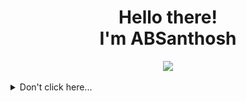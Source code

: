<h1 align="center">Hello there!<br> I'm ABSanthosh</h1>
<div align="center">
 <img src="https://github-readme-streak-stats.herokuapp.com?user=ABSanthosh&date_format=M%20j%5B%2C%20Y%5D&fire=0ED6DD"></img>
</div>
 
<br>
<details>
<summary>Don't click here...</summary>
<br>
<p align="center">
<img alt="You may have a screen reader, but you still got rick rolled. Yes, this is a gif of Rick Astley's famous &quot;Never Gonna Give You Up&quot;." src="https://github.com/ABSanthosh/ABSanthosh/blob/main/nice.gif?raw=true">
</p>
<p align="center">
Warned ya!
</p>
